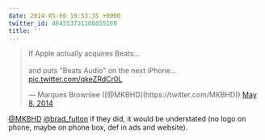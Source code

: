 ```yaml
---
date: 2014-05-08 19:53:35 +0000
twitter_id: 464553731166855169
title: ''
---
```


<blockquote class="twitter-tweet"><p lang="en" dir="ltr">If Apple actually acquires Beats…<br><br>and puts &quot;Beats Audio&quot; on the next iPhone… <a href="http://t.co/qkeZRdCr0L">pic.twitter.com/qkeZRdCr0L</a></p>&mdash; Marques Brownlee ([@MKBHD](https://twitter.com/MKBHD)) <a href="https://twitter.com/MKBHD/status/464530539450748930?ref_src=twsrc%5Etfw">May 8, 2014</a></blockquote>
<script async src="https://platform.twitter.com/widgets.js" charset="utf-8"></script>

[@MKBHD](https://twitter.com/MKBHD) [@brad_fulton](https://twitter.com/brad_fulton) if they did, it would be understated (no logo on phone, maybe on phone box, def in ads and website).
